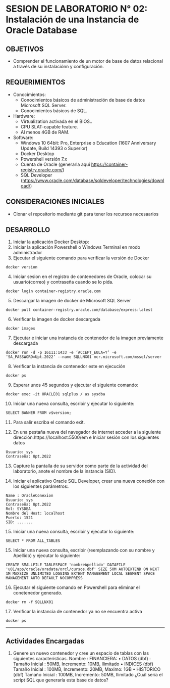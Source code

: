 # SESION DE LABORATORIO N° 02: Instalación de una Instancia de Oracle Database

## OBJETIVOS
  * Comprender el funcionamiento de un motor de base de datos relacional a través de su instalaciónn y configuración.

## REQUERIMIENTOS
  * Conocimientos: 
    - Conocimientos básicos de administración de base de datos Microsoft SQL Server.
    - Conocimientos básicos de SQL.
  * Hardware:
    - Virtualization activada en el BIOS..
    - CPU SLAT-capable feature.
    - Al menos 4GB de RAM.
  * Software:
    - Windows 10 64bit: Pro, Enterprise o Education (1607 Anniversary Update, Build 14393 o Superior)
    - Docker Desktop 
    - Powershell versión 7.x
    - Cuenta de Oracle (generarla aqui https://container-registry.oracle.com/)
    - SQL Developer (https://www.oracle.com/database/sqldeveloper/technologies/download/)

## CONSIDERACIONES INICIALES
  * Clonar el repositorio mediante git para tener los recursos necesaarios

## DESARROLLO
1. Iniciar la aplicación Docker Desktop:
2. Iniciar la aplicación Powershell o Windows Terminal en modo administrador 
3. Ejecutar el siguiente comando para verificar la versión de Docker
```
docker version
```
4. Iniciar sesion en el registro de contenedores de Oracle, colocar su usuario(correo) y contraseña cuando se lo pida. 
```
docker login container-registry.oracle.com
```
5. Descargar la imagen de docker de Microsoft SQL Server
```
docker pull container-registry.oracle.com/database/express:latest
```
6. Verificar la imagen de docker descargada
```
docker images
```
7. Ejecutar e iniciar una instancia de contenedor de la imagen previamente descargada
```
docker run -d -p 16111:1433 -e ‘ACCEPT_EULA=Y’ -e ‘SA_PASSWORD=Upt.2022’ --name SQLLNX01 mcr.microsoft.com/mssql/server
```
8. Verificar la instancia de contenedor este en ejecución
```
docker ps
```
9. Esperar unos 45 segundos y ejecutar el siguiente comando:
```
docker exec -it ORACLE01 sqlplus / as sysdba
```
10. Iniciar una nueva consulta, escribir y ejecutar lo siguiente:
```
SELECT BANNER FROM v$version;
```
11. Para salir escriba el comando exit.

12. En una pestaña nueva del navegador de internet acceder a la siguiente dirección:https://localhost:5500/em e Iniciar sesión con los siguientes datos
```
Usuario: sys
Contraseña: Upt.2022
```
13. Capture la pantalla de su servidor como parte de la actividad del laboratorio, anote el nombre de la instancia (SID).

14. Iniciar el aplicativo Oracle SQL Developer, crear una nueva conexión con los siguientes parámetros:.
```
Name : OracleConexion
Usuario: sys
Contraseña: Upt.2022
Rol: SYSDBA
Nombre del Host: localhost
Puerto: 1521
SID: .......
```
15. Iniciar una nueva consulta, escribir y ejecutar lo siguiente:
```
SELECT * FROM ALL_TABLES
```
15. Iniciar una nueva consulta, escribir (reemplazando con su nombre y Apellido) y ejecutar lo siguiente:
```
CREATE SMALLFILE TABLESPACE 'nombreApellido' DATAFILE 'u01/app/oracle/oradata/orcl/cursos.dbf' SIZE 50M AUTOEXTEND ON NEXT 1M MAXSIZE UNLIMITED LOGGING EXTENT MANAGEMENT LOCAL SEGMENT SPACE MANAGEMENT AUTO DEFAULT NOCOMPRESS
```
16. Ejecutar el siguiente comando en Powershell para eliminar el conetenedor generado.
```
docker rm -f SQLLNX01
```
17. Verificar la instancia de contenedor ya no se encuentra activa
```
docker ps
```
---
## Actividades Encargadas
1. Genere un nuevo contenedor y cree un espacio de tablas con las siguientes características.
Nombre : FINANCIERA:
• DATOS (dbf) : Tamaño Inicial : 50MB, Incremento: 10MB, Ilimitado
• INDICES (dbf) Tamaño Inicial : 100MB, Incremento: 20MB, Maximo: 1GB
• HISTORICO (dbf) Tamaño Inicial : 100MB, Incremento: 50MB, Ilimitado
¿Cuál sería el script SQL que generaría esta base de datos?
